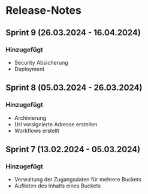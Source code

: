 # Release-Notes

## Sprint 9 (26.03.2024 - 16.04.2024)
### Hinzugefügt
- Security Absicherung
- Deployment

## Sprint 8 (05.03.2024 - 26.03.2024)
### Hinzugefügt
- Archivierung
- Url vorsignierte Adresse erstellen
- Workflows erstellt

## Sprint 7 (13.02.2024 - 05.03.2024)
### Hinzugefügt
- Verwaltung der Zugangsdaten für mehrere Buckets
- Auflisten des Inhalts eines Buckets


